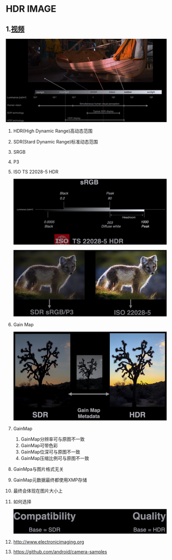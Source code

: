 # HDR IMAGE

## 1.[视频](https://www.youtube.com/watch?v=HBVBLV9KZNI)

![image-20230703221815844](HDRImage.assets/image-20230703221815844.png)

1. HDR(High Dynamic Range)高动态范围

2. SDR(Stard Dynamic Range)标准动态范围

3. SRGB

4. P3

5. ISO TS 22028-5 HDR

   ![image-20230703223444090](HDRImage.assets/image-20230703223444090.png)

   ![image-20230703223924563](HDRImage.assets/image-20230703223924563.png)

6. Gain Map

   ![image-20230703224122400](HDRImage.assets/image-20230703224122400.png)

7. GainMap

   1. GainMap分辨率可与原图不一致
   2. GainMap可带色彩
   3. GainMap位深可与原图不一致
   4. GainMap压缩比例可与原图不一致

8. GainMpa与图片格式无关

9. GainMap元数据最终都使用XMP存储

10. 最终会体现在图片大小上

11. 如何选择

    ![image-20230703230851922](HDRImage.assets/image-20230703230851922.png)

12. http://www.electronicimaging.org

13. https://github.com/android/camera-samples